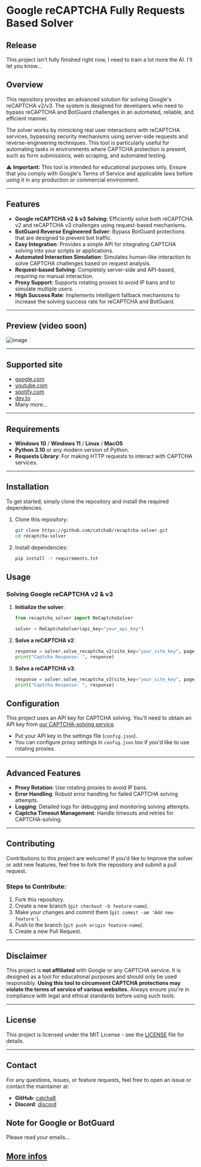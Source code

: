 # **Google reCAPTCHA Fully Requests Based Solver**

## Release

This project isn't fully finished right now, I need to train a lot more the AI. I'll let you know...

## Overview
This repository provides an advanced solution for solving Google's reCAPTCHA v2/v3. The system is designed for developers who need to bypass reCAPTCHA and BotGuard challenges in an automated, reliable, and efficient manner.

The solver works by mimicking real user interactions with reCAPTCHA services, bypassing security mechanisms using server-side requests and reverse-engineering techniques. This tool is particularly useful for automating tasks in environments where CAPTCHA protection is present, such as form submissions, web scraping, and automated testing.

⚠️ **Important:** This tool is intended for educational purposes only. Ensure that you comply with Google's Terms of Service and applicable laws before using it in any production or commercial environment.

---

## Features

- **Google reCAPTCHA v2 & v3 Solving**: Efficiently solve both reCAPTCHA v2 and reCAPTCHA v3 challenges using request-based mechanisms.
- **BotGuard Reverse Engineered Solver**: Bypass BotGuard protections that are designed to prevent bot traffic.
- **Easy Integration**: Provides a simple API for integrating CAPTCHA solving into your scripts or applications.
- **Automated Interaction Simulation**: Simulates human-like interaction to solve CAPTCHA challenges based on request analysis.
- **Request-based Solving**: Completely server-side and API-based, requiring no manual interaction.
- **Proxy Support**: Supports rotating proxies to avoid IP bans and to simulate multiple users.
- **High Success Rate**: Implements intelligent fallback mechanisms to increase the solving success rate for reCAPTCHA and BotGuard.

---

## Preview (video soon)

![image](https://github.com/user-attachments/assets/a650a163-b369-4065-8680-09c7b5afb023)



---


## Supported site

- [google.com](https://www.google.com/)
- [youtube.com](https://www.youtube.com/)
- [spotify.com](https://www.spotify.com/)
- [dev.to](https://www.dev.to/)
- Many more...

---

## Requirements

- **Windows 10** / **Windows 11** / **Linux** / **MacOS**
- **Python 3.10** or any modern version of Python.
- **Requests Library**: For making HTTP requests to interact with CAPTCHA services.
  
---

## Installation

To get started, simply clone the repository and install the required dependencies.

1. Clone this repository:

   ```bash
   git clone https://github.com/catcha8/recaptcha-solver.git
   cd recaptcha-solver
   ```

2. Install dependencies:

   ```bash
   pip install -r requirements.txt
   ```
## Usage

### Solving Google reCAPTCHA v2 & v3

1. **Initialize the solver**:

   ```python
   from recaptcha_solver import ReCaptchaSolver

   solver = ReCaptchaSolver(api_key="your_api_key")
   ```

2. **Solve a reCAPTCHA v2**:

   ```python
   response = solver.solve_recaptcha_v2(site_key="your_site_key", page_url="https://example.com")
   print("Captcha Response: ", response)
   ```

3. **Solve a reCAPTCHA v3**:

   ```python
   response = solver.solve_recaptcha_v3(site_key="your_site_key", page_url="https://example.com")
   print("Captcha Response: ", response)
   ```

## Configuration

This project uses an API key for CAPTCHA solving. You'll need to obtain an API key from [our CAPTCHA-solving service](https://discord.gg/XuGAPnAP45).

- Put your API key in the settings file (`config.json`).
- You can configure proxy settings in `config.json` too if you'd like to use rotating proxies.

---

## Advanced Features

- **Proxy Rotation**: Use rotating proxies to avoid IP bans.
- **Error Handling**: Robust error handling for failed CAPTCHA solving attempts.
- **Logging**: Detailed logs for debugging and monitoring solving attempts.
- **Captcha Timeout Management**: Handle timeouts and retries for CAPTCHA-solving.

---

## Contributing

Contributions to this project are welcome! If you'd like to improve the solver or add new features, feel free to fork the repository and submit a pull request.

### Steps to Contribute:

1. Fork this repository.
2. Create a new branch (`git checkout -b feature-name`).
3. Make your changes and commit them (`git commit -am 'Add new feature'`).
4. Push to the branch (`git push origin feature-name`).
5. Create a new Pull Request.

---

## Disclaimer

This project is **not affiliated** with Google or any CAPTCHA service. It is designed as a tool for educational purposes and should only be used responsibly. **Using this tool to circumvent CAPTCHA protections may violate the terms of service of various websites.** Always ensure you're in compliance with legal and ethical standards before using such tools.

---

## License

This project is licensed under the MIT License - see the [LICENSE](LICENSE) file for details.

---

## Contact

For any questions, issues, or feature requests, feel free to open an issue or contact the maintainer at:

- **GitHub**: [catcha8](https://github.com/catcha8)
- **Discord**: [discord](https://discord.gg/XuGAPnAP45)

## Note for Google or BotGuard

Please read your emails...

## [More infos](https://dev.to/catcha8/recaptcha-reverse-engineering-9b0)


